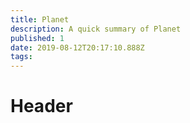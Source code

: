 ```yaml
---
title: Planet
description: A quick summary of Planet
published: 1
date: 2019-08-12T20:17:10.888Z
tags: 
---
```


# Header
